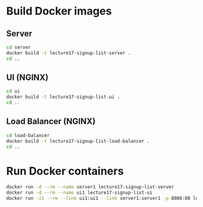 # Build Docker images

## Server
```bash
cd server
docker build -t lecture17-signup-list-server .
cd ..
```

## UI (NGINX)
```bash
cd ui
docker build -t lecture17-signup-list-ui .
cd ..
```

## Load Balancer (NGINX)
```bash
cd load-balancer
docker build -t lecture17-signup-list-load-balancer .
cd ..
```

# Run Docker containers

```bash
docker run -d --rm --name server1 lecture17-signup-list-server
docker run -d --rm --name ui1 lecture17-signup-list-ui
docker run -it --rm --link ui1:ui1 --link server1:server1 -p 8080:80 lecture17-signup-list-load-balancer
```
